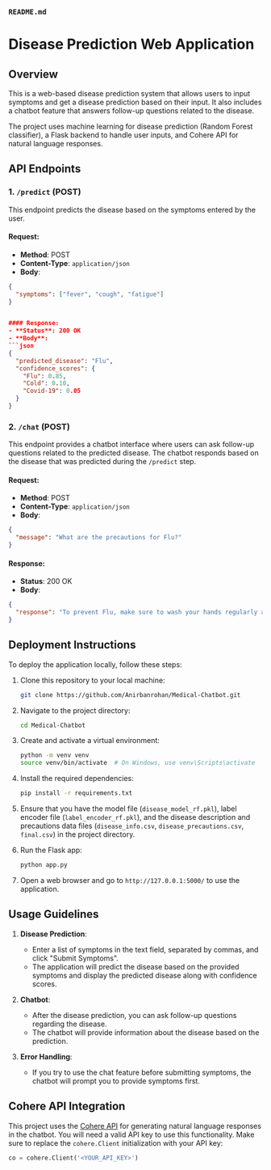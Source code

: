 
### `README.md`


# Disease Prediction Web Application

## Overview
This is a web-based disease prediction system that allows users to input symptoms and get a disease prediction based on their input. It also includes a chatbot feature that answers follow-up questions related to the disease.

The project uses machine learning for disease prediction (Random Forest classifier), a Flask backend to handle user inputs, and Cohere API for natural language responses.

## API Endpoints

### 1. `/predict` (POST)
This endpoint predicts the disease based on the symptoms entered by the user.

#### Request:
- **Method**: POST
- **Content-Type**: `application/json`
- **Body**:
```json
{
  "symptoms": ["fever", "cough", "fatigue"]
}


#### Response:
- **Status**: 200 OK
- **Body**:
```json
{
  "predicted_disease": "Flu",
  "confidence_scores": {
    "Flu": 0.85,
    "Cold": 0.10,
    "Covid-19": 0.05
  }
}
```

### 2. `/chat` (POST)
This endpoint provides a chatbot interface where users can ask follow-up questions related to the predicted disease. The chatbot responds based on the disease that was predicted during the `/predict` step.

#### Request:
- **Method**: POST
- **Content-Type**: `application/json`
- **Body**:
```json
{
  "message": "What are the precautions for Flu?"
}
```

#### Response:
- **Status**: 200 OK
- **Body**:
```json
{
  "response": "To prevent Flu, make sure to wash your hands regularly and avoid close contact with infected individuals."
}
```

## Deployment Instructions

To deploy the application locally, follow these steps:

1. Clone this repository to your local machine:
   ```bash
   git clone https://github.com/Anirbanrohan/Medical-Chatbot.git
   ```

2. Navigate to the project directory:
   ```bash
   cd Medical-Chatbot
   ```

3. Create and activate a virtual environment:
   ```bash
   python -m venv venv
   source venv/bin/activate  # On Windows, use venv\Scripts\activate
   ```

4. Install the required dependencies:
   ```bash
   pip install -r requirements.txt
   ```

5. Ensure that you have the model file (`disease_model_rf.pkl`), label encoder file (`label_encoder_rf.pkl`), and the disease description and precautions data files (`disease_info.csv`, `disease_precautions.csv`, `final.csv`) in the project directory.

6. Run the Flask app:
   ```bash
   python app.py
   ```

7. Open a web browser and go to `http://127.0.0.1:5000/` to use the application.

## Usage Guidelines

1. **Disease Prediction**:
   - Enter a list of symptoms in the text field, separated by commas, and click "Submit Symptoms".
   - The application will predict the disease based on the provided symptoms and display the predicted disease along with confidence scores.

2. **Chatbot**:
   - After the disease prediction, you can ask follow-up questions regarding the disease.
   - The chatbot will provide information about the disease based on the prediction.

3. **Error Handling**:
   - If you try to use the chat feature before submitting symptoms, the chatbot will prompt you to provide symptoms first.

## Cohere API Integration

This project uses the [Cohere API](https://cohere.ai/) for generating natural language responses in the chatbot. You will need a valid API key to use this functionality. Make sure to replace the `cohere.Client` initialization with your API key:
```python
co = cohere.Client('<YOUR_API_KEY>')
```
